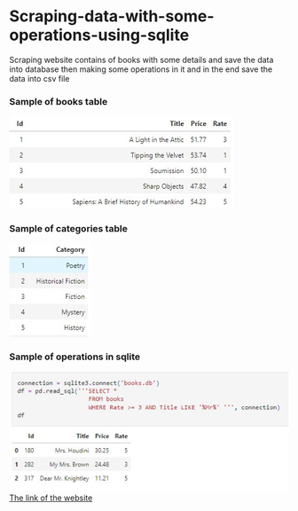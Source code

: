 # Scraping-data-with-some-operations-using-sqlite
Scraping website contains of books with some details and save the data into database then making some operations in it and in the end save the data into csv file
<h3>Sample of books table</h3>
<img src="images/books.jpeg" alt="Books table">
<h3>Sample of categories table</h3> 
<img src="images/category.jpg" alt="Books table">
<h3>Sample of operations in sqlite</h3>
<img src="images/operation.jpg">
<a href="https://books.toscrape.com">The link of the website</a>
